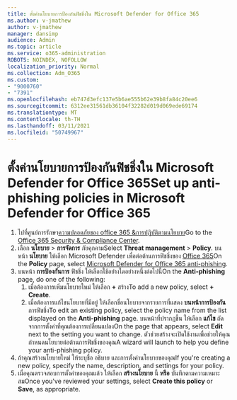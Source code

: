 ```yaml
---
title: ตั้งค่านโยบายการป้องกันฟิชชิ่งใน Microsoft Defender for Office 365
ms.author: v-jmathew
author: v-jmathew
manager: dansimp
audience: Admin
ms.topic: article
ms.service: o365-administration
ROBOTS: NOINDEX, NOFOLLOW
localization_priority: Normal
ms.collection: Adm_O365
ms.custom:
- "9000760"
- "7391"
ms.openlocfilehash: eb747d3efc137e5b6ae555b62e39b8fa84c20ee6
ms.sourcegitcommit: 6312ee31561db36104f32282d019d069ede69174
ms.translationtype: MT
ms.contentlocale: th-TH
ms.lasthandoff: 03/11/2021
ms.locfileid: "50749967"
---
```

# <a name="set-up-anti-phishing-policies-in-microsoft-defender-for-office-365"></a><span data-ttu-id="758fc-102">ตั้งค่านโยบายการป้องกันฟิชชิ่งใน Microsoft Defender for Office 365</span><span class="sxs-lookup"><span data-stu-id="758fc-102">Set up anti-phishing policies in Microsoft Defender for Office 365</span></span>

1. <span data-ttu-id="758fc-103">ไปที่ศูนย์การรักษา[ความปลอดภัยของ office 365 &การปฏิบัติตามนโยบาย](https://go.microsoft.com/fwlink/p/?linkid=2077143)</span><span class="sxs-lookup"><span data-stu-id="758fc-103">Go to the [Office 365 Security & Compliance Center](https://go.microsoft.com/fwlink/p/?linkid=2077143).</span></span>
2. <span data-ttu-id="758fc-104">เลือก **นโยบาย**  >  **การจัดการ** ภัยคุกคาม</span><span class="sxs-lookup"><span data-stu-id="758fc-104">Select **Threat management** > **Policy**.</span></span> <span data-ttu-id="758fc-105">บนหน้า **นโยบาย** ให้เลือก Microsoft Defender เพื่อต่อต้านการฟิชชิ่งของ [Office 365](https://go.microsoft.com/fwlink/?linkid=2101369)</span><span class="sxs-lookup"><span data-stu-id="758fc-105">On the **Policy** page, select [Microsoft Defender for Office 365 anti-phishing](https://go.microsoft.com/fwlink/?linkid=2101369).</span></span>
3. <span data-ttu-id="758fc-106">บนหน้า **การป้องกันการ** ฟิชชิ่ง ให้เลือกใช้อย่างใดอย่างหนึ่งต่อไปนี้</span><span class="sxs-lookup"><span data-stu-id="758fc-106">On the **Anti-phishing** page, do one of the following:</span></span>
    1. <span data-ttu-id="758fc-107">เมื่อต้องการเพิ่มนโยบายใหม่ ให้เลือก **+** สร้าง</span><span class="sxs-lookup"><span data-stu-id="758fc-107">To add a new policy, select **+ Create**.</span></span>
    1. <span data-ttu-id="758fc-108">เมื่อต้องการแก้ไขนโยบายที่มีอยู่ ให้เลือกชื่อนโยบายจากรายการที่แสดง **บนหน้าการป้องกัน** การฟิชชิ่ง</span><span class="sxs-lookup"><span data-stu-id="758fc-108">To edit an existing policy, select the policy name from the list displayed on the **Anti-phishing** page.</span></span> <span data-ttu-id="758fc-109">บนหน้าที่ปรากฏขึ้น ให้เลือก **แก้ไข** ถัดจากการตั้งค่าที่คุณต้องการเปลี่ยนแปลง</span><span class="sxs-lookup"><span data-stu-id="758fc-109">On the page that appears, select **Edit** next to the setting you want to change.</span></span> <span data-ttu-id="758fc-110">ตัวช่วยสร้างจะเปิดใช้งานเพื่อช่วยให้คุณกําหนดนโยบายต่อต้านการฟิชชิ่งของคุณ</span><span class="sxs-lookup"><span data-stu-id="758fc-110">A wizard will launch to help you define your anti-phishing policy.</span></span>
4. <span data-ttu-id="758fc-111">ถ้าคุณสร้างนโยบายใหม่ ให้ระบุชื่อ อธิบาย และการตั้งค่านโยบายของคุณ</span><span class="sxs-lookup"><span data-stu-id="758fc-111">If you're creating a new policy, specify the name, description, and settings for your policy.</span></span>
5. <span data-ttu-id="758fc-112">เมื่อคุณตรวจสอบการตั้งค่าของคุณแล้ว ให้เลือก **สร้างนโยบาย** นี้ **หรือ** บันทึกตามความเหมาะสม</span><span class="sxs-lookup"><span data-stu-id="758fc-112">Once you've reviewed your settings, select **Create this policy** or **Save**, as appropriate.</span></span>
